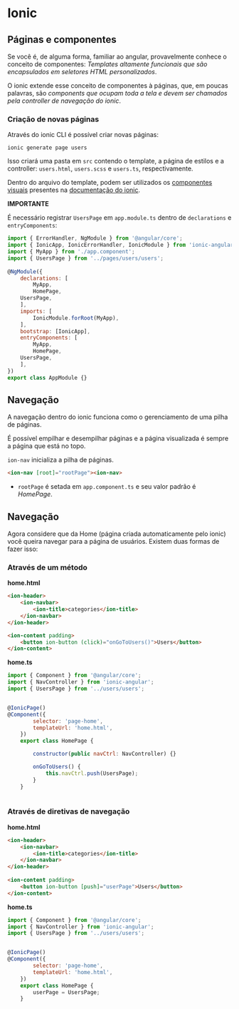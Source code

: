 # Ionic

## Páginas e componentes

Se você é, de alguma forma, familiar ao angular, provavelmente conhece o conceito de componentes: _Templates altamente funcionais que são encapsulados em seletores HTML personalizados_.

O ionic extende esse conceito de componentes à páginas, que, em poucas palavras, são _components que ocupam toda a tela e devem ser chamados pela controller de navegação do ionic_.

### Criação de novas páginas

Através do ionic CLI é possível criar novas páginas:
```
ionic generate page users
```

Isso criará uma pasta em `src` contendo o template, a página de estilos e a controller: `users.html`, `users.scss` e `users.ts`, respectivamente.

Dentro do arquivo do template, podem ser utilizados os [componentes visuais](https://ionicframework.com/docs/components/) presentes na [documentação do ionic](https://ionicframework.com/docs/).

**IMPORTANTE**

É necessário registrar `UsersPage` em `app.module.ts` dentro de `declarations` e `entryComponents`:

```js
import { ErrorHandler, NgModule } from '@angular/core';
import { IonicApp, IonicErrorHandler, IonicModule } from 'ionic-angular';
import { MyApp } from './app.component';
import { UsersPage } from '../pages/users/users';
	
@NgModule({
    declarations: [
        MyApp,
        HomePage,
	UsersPage,
    ],
    imports: [
        IonicModule.forRoot(MyApp),
    ],
    bootstrap: [IonicApp],
    entryComponents: [
        MyApp,
        HomePage,
	UsersPage,
    ],
})
export class AppModule {}

```

## Navegação
A navegação dentro do ionic funciona como o gerenciamento de uma pilha de páginas.

É possível empilhar e desempilhar páginas e a página visualizada é sempre a página que está no topo.

`ion-nav` inicializa a pilha de páginas.

```html
<ion-nav [root]="rootPage"><ion-nav>

```

- `rootPage` é setada em `app.component.ts` e seu valor padrão é _HomePage_.

## Navegação

Agora considere que da Home (página criada automaticamente pelo ionic) você queira navegar para a página de usuários. Existem duas formas de fazer isso:
### Através de um método

**home.html**
```html
<ion-header>
	<ion-navbar>
		<ion-title>categories</ion-title>
	</ion-navbar>
</ion-header>

<ion-content padding>
	<button ion-button (click)="onGoToUsers()">Users</button>
</ion-content>
```

**home.ts**
```js
import { Component } from '@angular/core';
import { NavController } from 'ionic-angular';
import { UsersPage } from '../users/users';


@IonicPage()
@Component({
		selector: 'page-home',
		templateUrl: 'home.html',
	})
	export class HomePage {

		constructor(public navCtrl: NavController) {}

		onGoToUsers() {
		    this.navCtrl.push(UsersPage);
		}
	}
	
```
### Através de diretivas de navegação

**home.html**
```html
<ion-header>
	<ion-navbar>
		<ion-title>categories</ion-title>
	</ion-navbar>
</ion-header>
	
<ion-content padding>
	<button ion-button [push]="userPage">Users</button>
</ion-content>
```

**home.ts**
```js
import { Component } from '@angular/core';
import { NavController } from 'ionic-angular';
import { UsersPage } from '../users/users';


@IonicPage()
@Component({
		selector: 'page-home',
		templateUrl: 'home.html',
	})
	export class HomePage {
		userPage = UsersPage;
	}
```
